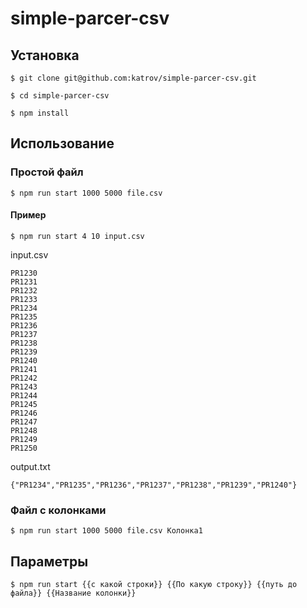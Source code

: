 # simple-parcer-csv

## Установка

```console
$ git clone git@github.com:katrov/simple-parcer-csv.git
```

```console
$ cd simple-parcer-csv
```

```console
$ npm install
```

## Использование

### Простой файл
```console
$ npm run start 1000 5000 file.csv
```

#### Пример

```console
$ npm run start 4 10 input.csv
```

input.csv
```code
PR1230
PR1231
PR1232
PR1233
PR1234
PR1235
PR1236
PR1237
PR1238
PR1239
PR1240
PR1241
PR1242
PR1243
PR1244
PR1245
PR1246
PR1247
PR1248
PR1249
PR1250
```

output.txt
```code
{"PR1234","PR1235","PR1236","PR1237","PR1238","PR1239","PR1240"}
```

### Файл с колонками
```console
$ npm run start 1000 5000 file.csv Колонка1
```

## Параметры

```code
$ npm run start {{с какой строки}} {{По какую строку}} {{путь до файла}} {{Название колонки}}
```